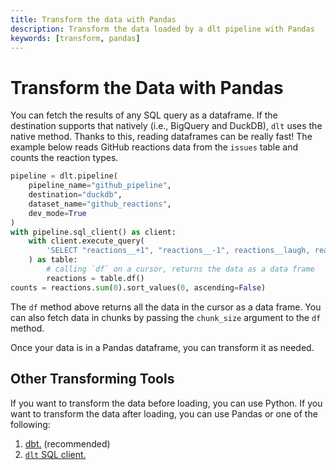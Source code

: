 ```yaml
---
title: Transform the data with Pandas
description: Transform the data loaded by a dlt pipeline with Pandas
keywords: [transform, pandas]
---
```


# Transform the Data with Pandas

You can fetch the results of any SQL query as a dataframe. If the destination supports that
natively (i.e., BigQuery and DuckDB), `dlt` uses the native method. Thanks to this, reading
dataframes can be really fast! The example below reads GitHub reactions data from the `issues` table and
counts the reaction types.

```py
pipeline = dlt.pipeline(
    pipeline_name="github_pipeline",
    destination="duckdb",
    dataset_name="github_reactions",
    dev_mode=True
)
with pipeline.sql_client() as client:
    with client.execute_query(
        'SELECT "reactions__+1", "reactions__-1", reactions__laugh, reactions__hooray, reactions__rocket FROM issues'
    ) as table:
        # calling `df` on a cursor, returns the data as a data frame
        reactions = table.df()
counts = reactions.sum(0).sort_values(0, ascending=False)
```

The `df` method above returns all the data in the cursor as a data frame. You can also fetch data in
chunks by passing the `chunk_size` argument to the `df` method.

Once your data is in a Pandas dataframe, you can transform it as needed.

## Other Transforming Tools

If you want to transform the data before loading, you can use Python. If you want to transform the
data after loading, you can use Pandas or one of the following:

1. [dbt.](dbt/dbt.md) (recommended)
2. [`dlt` SQL client.](sql.md)
